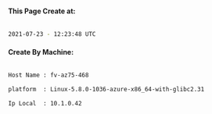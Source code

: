 
   
#### This Page Create at:

```bash

2021-07-23 - 12:23:48 UTC

```

#### Create By Machine:

```bash

Host Name : fv-az75-468

platform  : Linux-5.8.0-1036-azure-x86_64-with-glibc2.31

Ip Local  : 10.1.0.42

```

